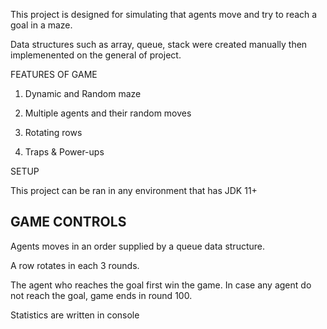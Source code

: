 This project is designed for simulating that agents move and try to reach a goal in a maze.

Data structures such as array, queue, stack were created manually then implemenented on the general of project.



FEATURES OF GAME

1) Dynamic and Random maze

2) Multiple agents and their random moves

3) Rotating rows

4) Traps & Power-ups



SETUP

This project can be ran in any environment that has JDK 11+



<h2>GAME CONTROLS</h2>

Agents moves in an order supplied by a queue data structure.

A row rotates in each 3 rounds.

The agent who reaches the goal first win the game. In case any agent do not reach the goal, game ends in round 100.

Statistics are written in console


